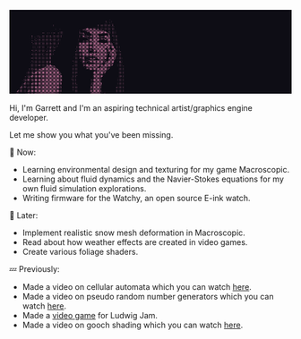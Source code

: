 ![Aiko Banner](https://github.com/GarrettGunnell/GarrettGunnell/blob/main/Banner.png)

Hi, I'm Garrett and I'm an aspiring technical artist/graphics engine developer. 

Let me show you what you've been missing.

💬 Now:
- Learning environmental design and texturing for my game Macroscopic.
- Learning about fluid dynamics and the Navier-Stokes equations for my own fluid simulation explorations.
- Writing firmware for the Watchy, an open source E-ink watch.

💭 Later:
- Implement realistic snow mesh deformation in Macroscopic.
- Read about how weather effects are created in video games.
- Create various foliage shaders.

💤 Previously:
- Made a video on cellular automata which you can watch [here](https://youtu.be/t_HcBAO_Yas).
- Made a video on pseudo random number generators which you can watch [here](https://youtu.be/PDd5GQnjR44).
- Made a [video game](https://github.com/GarrettGunnell/The-Dating-Game) for Ludwig Jam.
- Made a video on gooch shading which you can watch [here](https://youtu.be/tvKLXbhVBnw).

